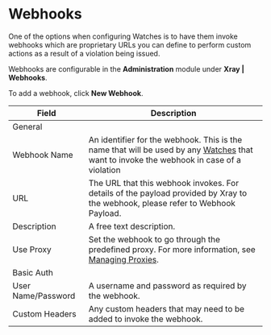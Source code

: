 # Webhooks

One of the options when configuring Watches is to have them invoke webhooks which are proprietary URLs you can define to perform custom actions as a result of a violation being issued.

Webhooks are configurable in the **Administration** module under **Xray | Webhooks**.

To add a webhook, click **New Webhook**.

| Field              | Description                                                                                                                                                                                                       |
| ------------------ | ----------------------------------------------------------------------------------------------------------------------------------------------------------------------------------------------------------------- |
| General            |                                                                                                                                                                                                                   |
| Webhook Name       | An identifier for the webhook. This is the name that will be used by any [Watches](https://jfrog.com/help/r/6nte66fuu2ZQMB2dfriysg/P2kGNx4_axA~B5tzlCeN8Q) that want to invoke the webhook in case of a violation |
| URL                | The URL that this webhook invokes. For details of the payload provided by Xray to the webhook, please refer to Webhook Payload.                                                                                   |
| Description        | A free text description.                                                                                                                                                                                          |
| Use Proxy          | Set the webhook to go through the predefined proxy. For more information, see [Managing Proxies](https://jfrog.com/help/access?ft:clusterId=UUID-6fbbeb23-261e-2605-4b65-2dbb150bcd8c).                           |
| Basic Auth         |                                                                                                                                                                                                                   |
| User Name/Password | A username and password as required by the webhook.                                                                                                                                                               |
| Custom Headers     | Any custom headers that may need to be added to invoke the webhook.                                                                                                                                               |
